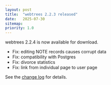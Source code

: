 ```yaml
---
layout: post
title:  "webtrees 2.2.3 released"
date:   2025-07-30
sitemap:
priority: 1.0
---
```


webtrees 2.2.4 is now available for download.

* Fix: editing NOTE records causes corrupt data
* Fix: compatibility with Postgres
* Fix: divorce statistics
* Fix: link from individual page to user page

See the [change log](https://github.com/fisharebest/webtrees/compare/2.2.2...2.2.3) for details.
